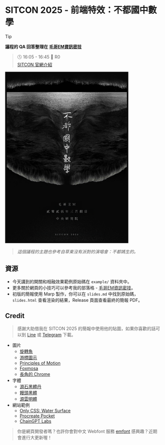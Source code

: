 # SITCON 2025 - 前端特效：不都國中數學

> [!TIP]
> **議程的 QA 回答整理在 [毛哥EM資訊密技](https://emtech.cc/p/SITCON-2025)**

> 🕓 16:05 - 16:45 📍 R0  
> [SITCON 官網介紹](https://sitcon.org/2025/agenda/aa71e5/)

<img width=400px src="img/不都國中數學.webp">

> *這個議程的主題也參考自草東沒有派對的演唱會：不都媽生的。*

## 資源

* 今天講到的開關和相融效果範例原始碼在 `example/` 資料夾中。
* 更多關於網頁的小技巧可以參考我的部落格 - [毛哥EM資訊密技](https://emtech.cc/category/%E7%B6%B2%E9%A0%81%E9%96%8B%E7%99%BC)。
* 初版的簡報使用 Marp 製作，你可以在 `slides.md` 中找到原始碼，`slides.html` 查看渲染的結果，Release 頁面查看最終的簡報 PDF。


## Credit

> 感謝大助借我在 SITCON 2025 的簡報中使用他的貼圖，如果你喜歡的話可以到 [Line](https://store.line.me/stickershop/product/29397820/zh-Hant) 或 [Telegram](https://t.me/addstickers/daisuketw) 下載。


* 圖片
  * [旋轉魚](https://geometry-dash.fandom.com/f/p/4400000000000116879)
  * [游標圖示](https://www.flaticon.com/free-icon/cursor_204506) 
  * [Principles of Motion](https://www.pinterest.com/pin/906349493739599702/) 
  * [Foxmosa](https://moztw.org/foxmosa/)
  * [長角的 Chrome](https://x.com/UQurage/status/1798548156726292854/photo/1)
* 字體
  * [源石黑體丹](https://github.com/ButTaiwan/genseki-font)
  * [饅頭黑體](https://github.com/mant0u0/MantouSans)
  * [源雲明體](https://github.com/ButTaiwan/genwan-font)
* 網站範例
  * [Only CSS: Water Surface](https://codepen.io/YusukeNakaya/pen/vvEqVx)
  * [Procreate Pocket](https://procreate.com/pocket)
  * [ChainGPT Labs](https://labs.chaingpt.org/)
> 你是網頁開發者嗎？也許你會對中文 Webfont 服務 [emfont](https://font.emtech.cc/) 感興趣？近期會進行大更新喔！
